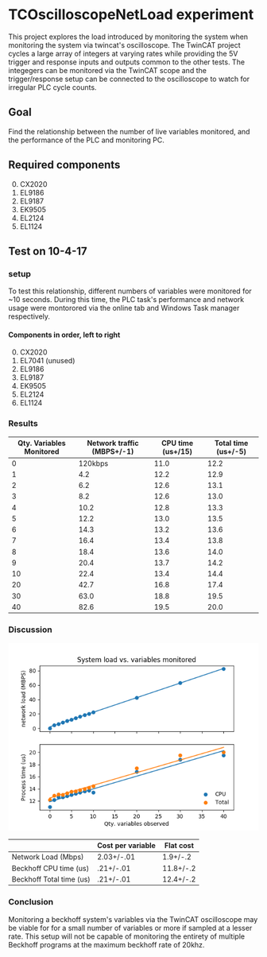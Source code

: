 # TCOscilloscopeNetLoad experiment
This project explores the load introduced by monitoring the system when monitoring the system via twincat's oscilloscope. The TwinCAT project cycles a large array of integers at varying rates while providing the 5V trigger and response inputs and outputs common to the other tests. The integegers can be monitored via the TwinCAT scope and the trigger/response setup can be connected to the oscilloscope to watch for irregular PLC cycle counts. 

## Goal
Find the relationship between the number of live variables monitored, and the performance of the PLC and monitoring PC. 

## Required components 
0. CX2020
0. EL9186
0. EL9187 
0. EK9505
0. EL2124
0. EL1124

## Test on 10-4-17
### setup
To test this relationship, different numbers of variables were monitored for ~10 seconds. During this time, the PLC task's performance and network usage were montorored via the online tab and Windows Task manager respectively.

#### Components in order, left to right
0. CX2020
0. EL7041 (unused)
0. EL9186
0. EL9187
0. EK9505
0. EL2124 
0. EL1124


### Results
Qty. Variables Monitored | Network traffic (MBPS+/-1)  | CPU time (us+/15) | Total time (us+/-5)
------------------------ | ----------------------- | ------------- | ---------------
0 | 120kbps | 11.0 | 12.2 
1 | 4.2 | 12.2 | 12.9 
2 | 6.2 | 12.6 | 13.1 
3 | 8.2 | 12.6 | 13.0 
4 | 10.2 | 12.8 | 13.3 
5 | 12.2 | 13.0 | 13.5 
6 | 14.3 | 13.2 | 13.6 
7 | 16.4 | 13.4 | 13.8 
8 | 18.4 | 13.6 | 14.0
9 | 20.4 | 13.7 | 14.2
10 | 22.4 | 13.4 | 14.4 
20 | 42.7 | 16.8 | 17.4 
30 | 63.0 | 18.8 | 19.5 
40 | 82.6 | 19.5 | 20.0 


### Discussion
![Network/Beckhoff load plots](https://raw.githubusercontent.com/slaclab/PMPS-prototype-testing/master/TCOscilloscopeNetLoad/netload_plots.png)

|  | Cost per variable | Flat cost
-- | ----------------- | ---------
Network Load (Mbps) | 2.03+/-.01 | 1.9+/-.2
Beckhoff CPU time (us) | .21+/-.01 | 11.8+/-.2
Beckhoff Total time (us) | .21+/-.01 | 12.4+/-.2

### Conclusion
Monitoring a beckhoff system's variables via the TwinCAT oscilloscope may be viable for for a small number of variables or more if sampled at a lesser rate. This setup will not be capable of monitoring the entirety of multiple Beckhoff programs at the maximum beckhoff rate of 20khz.





